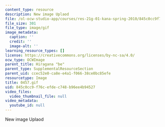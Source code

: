 ```yaml
---
content_type: resource
description: New image Uplaod
file: /ol-ocw-studio-app/courses/res-21g-01-kana-spring-2010/845c0cc9f76cefdec748b96ee4b94527_0457.gif
file_size: 301
file_type: image/gif
image_metadata:
  caption: ''
  credit: ''
  image-alt: ''
learning_resource_types: []
license: https://creativecommons.org/licenses/by-nc-sa/4.0/
ocw_type: OCWImage
parent_title: Hiragana "be"
parent_type: SupplementalResourceSection
parent_uid: ccec52e0-ca8e-e4a1-f066-38ce0bc85efe
resourcetype: Image
title: 0457.gif
uid: 845c0cc9-f76c-efde-c748-b96ee4b94527
video_files:
  video_thumbnail_file: null
video_metadata:
  youtube_id: null
---
```

New image Uplaod